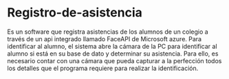 # Registro-de-asistencia
Es un software que registra asistencias de los alumnos de un colegio a través de un api integrado llamado FaceAPI de Microsoft azure. Para identificar al alumno, el sistema abre la cámara de la PC para identificar al alumno si está en su base de dato y determinar su asistencia. Para ello, es necesario contar con una cámara que pueda capturar a la perfección todos los detalles que el programa requiere para realizar la identificación.
